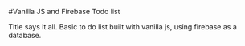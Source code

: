 #Vanilla JS and Firebase Todo list

Title says it all. Basic to do list built with vanilla js, using firebase as a database.

